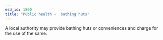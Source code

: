 ```yaml
---
esd_id: 1800
title: "Public health -  bathing huts"
---
```


A local authority may provide bathing huts or conveniences and charge for the use of the same.

